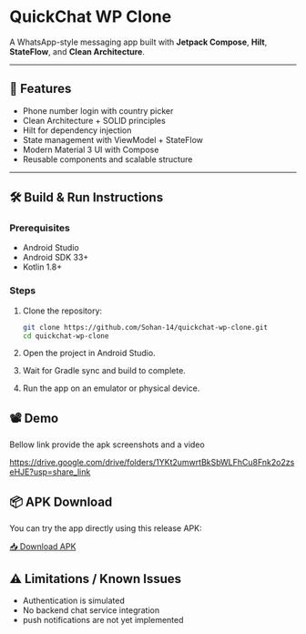 # QuickChat WP Clone

A WhatsApp-style messaging app built with **Jetpack Compose**, **Hilt**, **StateFlow**, and **Clean Architecture**.

---

## 🚀 Features

- Phone number login with country picker
- Clean Architecture + SOLID principles
- Hilt for dependency injection
- State management with ViewModel + StateFlow
- Modern Material 3 UI with Compose
- Reusable components and scalable structure

---

## 🛠️ Build & Run Instructions

### Prerequisites
- Android Studio
- Android SDK 33+
- Kotlin 1.8+

### Steps
1. Clone the repository:
   ```bash
   git clone https://github.com/Sohan-14/quickchat-wp-clone.git
   cd quickchat-wp-clone

2. Open the project in Android Studio.

3. Wait for Gradle sync and build to complete.

4. Run the app on an emulator or physical device.


## 📽️ Demo

Bellow link provide the apk screenshots and a video 

https://drive.google.com/drive/folders/1YKt2umwrtBkSbWLFhCu8Fnk2o2zseHJE?usp=share_link

## 📦 APK Download
You can try the app directly using this release APK:

[📥 Download APK](https://drive.google.com/drive/folders/1c84HJGYqoH7pC1ZcgpK0IP6tL_hNcarV?usp=sharing)

## ⚠️ Limitations / Known Issues

* Authentication is simulated
* No backend chat service integration
* push notifications are not yet implemented